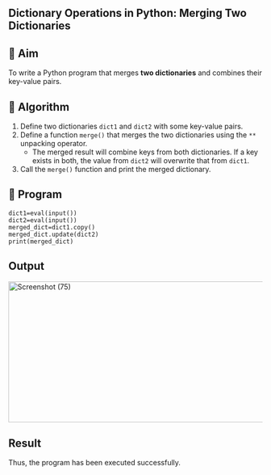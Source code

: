 ## Dictionary Operations in Python: Merging Two Dictionaries

## 🎯 Aim
To write a Python program that merges **two dictionaries** and combines their key-value pairs.

## 🧠 Algorithm
1. Define two dictionaries `dict1` and `dict2` with some key-value pairs.
2. Define a function `merge()` that merges the two dictionaries using the `**` unpacking operator.
   - The merged result will combine keys from both dictionaries. If a key exists in both, the value from `dict2` will overwrite that from `dict1`.
3. Call the `merge()` function and print the merged dictionary.

## 🧾 Program
```
dict1=eval(input())
dict2=eval(input())
merged_dict=dict1.copy()
merged_dict.update(dict2)
print(merged_dict)
```


## Output

<img width="771" height="279" alt="Screenshot (75)" src="https://github.com/user-attachments/assets/e70375d7-eb35-47e5-a819-44973d648a5b" />

## Result
Thus, the program has been executed successfully.


